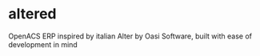 # altered
OpenACS ERP inspired by italian Alter by Oasi Software, built with ease of development in mind
